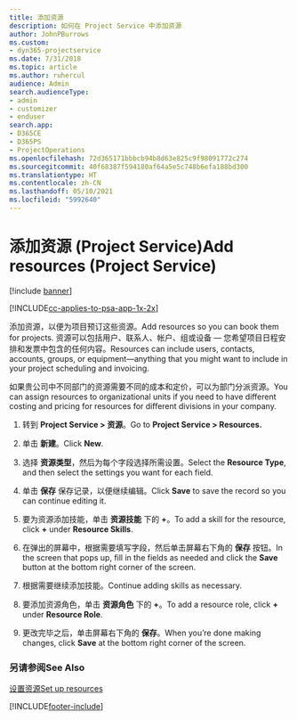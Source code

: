 ```yaml
---
title: 添加资源
description: 如何在 Project Service 中添加资源
author: JohnPBurrows
ms.custom:
- dyn365-projectservice
ms.date: 7/31/2018
ms.topic: article
ms.author: ruhercul
audience: Admin
search.audienceType:
- admin
- customizer
- enduser
search.app:
- D365CE
- D365PS
- ProjectOperations
ms.openlocfilehash: 72d365171bbbcb94b8d63e825c9f98091772c274
ms.sourcegitcommit: 40f68387f594180af64a5e5c748b6efa188bd300
ms.translationtype: HT
ms.contentlocale: zh-CN
ms.lasthandoff: 05/10/2021
ms.locfileid: "5992640"
---
```

# <a name="add-resources-project-service"></a><span data-ttu-id="a0840-103">添加资源 (Project Service)</span><span class="sxs-lookup"><span data-stu-id="a0840-103">Add resources (Project Service)</span></span>

[!include [banner](../includes/psa-now-project-operations.md)]

[!INCLUDE[cc-applies-to-psa-app-1x-2x](../includes/cc-applies-to-psa-app-1x-2x.md)]

<span data-ttu-id="a0840-104">添加资源，以便为项目预订这些资源。</span><span class="sxs-lookup"><span data-stu-id="a0840-104">Add resources so you can book them for projects.</span></span> <span data-ttu-id="a0840-105">资源可以包括用户、联系人、帐户、组或设备 — 您希望项目日程安排和发票中包含的任何内容。</span><span class="sxs-lookup"><span data-stu-id="a0840-105">Resources can include users, contacts, accounts, groups, or equipment—anything that you might want to include in your project scheduling and invoicing.</span></span>  
  
<span data-ttu-id="a0840-106">如果贵公司中不同部门的资源需要不同的成本和定价，可以为部门分派资源。</span><span class="sxs-lookup"><span data-stu-id="a0840-106">You can assign resources to organizational units if you need to have different costing and pricing for resources for different divisions in your company.</span></span>  
  
1.  <span data-ttu-id="a0840-107">转到 **Project Service > 资源**。</span><span class="sxs-lookup"><span data-stu-id="a0840-107">Go to **Project Service > Resources.**</span></span>  
  
2.  <span data-ttu-id="a0840-108">单击 **新建**。</span><span class="sxs-lookup"><span data-stu-id="a0840-108">Click **New**.</span></span>  
  
3.  <span data-ttu-id="a0840-109">选择 **资源类型**，然后为每个字段选择所需设置。</span><span class="sxs-lookup"><span data-stu-id="a0840-109">Select the **Resource Type**, and then select the settings you want for each field.</span></span>  
  
4.  <span data-ttu-id="a0840-110">单击 **保存** 保存记录，以便继续编辑。</span><span class="sxs-lookup"><span data-stu-id="a0840-110">Click **Save** to save the record so you can continue editing it.</span></span>  
  
5.  <span data-ttu-id="a0840-111">要为资源添加技能，单击 **资源技能** 下的 **+**。</span><span class="sxs-lookup"><span data-stu-id="a0840-111">To add a skill for the resource, click **+** under **Resource Skills**.</span></span>  
  
6.  <span data-ttu-id="a0840-112">在弹出的屏幕中，根据需要填写字段，然后单击屏幕右下角的 **保存** 按钮。</span><span class="sxs-lookup"><span data-stu-id="a0840-112">In the screen that pops up, fill in the fields as needed and click the **Save** button at the bottom right corner of the screen.</span></span>  
  
7.  <span data-ttu-id="a0840-113">根据需要继续添加技能。</span><span class="sxs-lookup"><span data-stu-id="a0840-113">Continue adding skills as necessary.</span></span>  
  
8.  <span data-ttu-id="a0840-114">要添加资源角色，单击 **资源角色** 下的 **+**。</span><span class="sxs-lookup"><span data-stu-id="a0840-114">To add a resource role, click **+** under **Resource Role**.</span></span>  
  
9. <span data-ttu-id="a0840-115">更改完毕之后，单击屏幕右下角的 **保存**。</span><span class="sxs-lookup"><span data-stu-id="a0840-115">When you’re done making changes, click **Save** at the bottom right corner of the screen.</span></span>  
  
### <a name="see-also"></a><span data-ttu-id="a0840-116">另请参阅</span><span class="sxs-lookup"><span data-stu-id="a0840-116">See Also</span></span>  
 [<span data-ttu-id="a0840-117">设置资源</span><span class="sxs-lookup"><span data-stu-id="a0840-117">Set up resources</span></span>](../psa/set-up-resources.md)


[!INCLUDE[footer-include](../includes/footer-banner.md)]